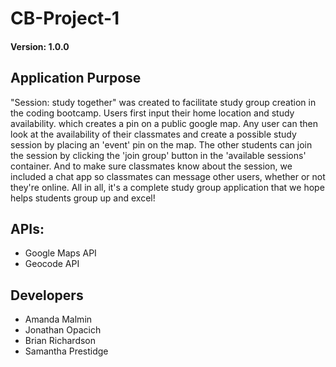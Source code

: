 # CB-Project-1

#### Version: 1.0.0

## Application Purpose
"Session: study together" was created to facilitate study group creation in the coding bootcamp. Users first input their home location and study availability. which creates a pin on a public google map. Any user can then look at the availability of their classmates and create a possible study session by placing an 'event' pin on the map. The other students can join the session by clicking the 'join group' button in the 'available sessions' container. And to make sure classmates know about the session, we included a chat app so classmates can message other users, whether or not they're online. All in all, it's a complete study group application that we hope helps students group up and excel!

## APIs:
- Google Maps API
- Geocode API

## Developers
- Amanda Malmin
- Jonathan Opacich
- Brian Richardson
- Samantha Prestidge
